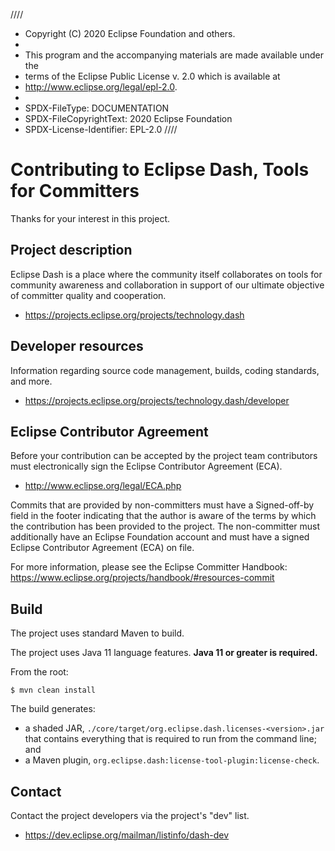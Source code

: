 ////
 * Copyright (C) 2020 Eclipse Foundation and others. 
 * 
 * This program and the accompanying materials are made available under the
 * terms of the Eclipse Public License v. 2.0 which is available at
 * http://www.eclipse.org/legal/epl-2.0.
 * 
 * SPDX-FileType: DOCUMENTATION
 * SPDX-FileCopyrightText: 2020 Eclipse Foundation
 * SPDX-License-Identifier: EPL-2.0
////

# Contributing to Eclipse Dash, Tools for Committers

Thanks for your interest in this project.

## Project description

Eclipse Dash is a place where the community itself collaborates on tools for
community awareness and collaboration in support of our ultimate objective of
committer quality and cooperation.

* https://projects.eclipse.org/projects/technology.dash

## Developer resources

Information regarding source code management, builds, coding standards, and
more.

* https://projects.eclipse.org/projects/technology.dash/developer

## Eclipse Contributor Agreement

Before your contribution can be accepted by the project team contributors must
electronically sign the Eclipse Contributor Agreement (ECA).

* http://www.eclipse.org/legal/ECA.php

Commits that are provided by non-committers must have a Signed-off-by field in
the footer indicating that the author is aware of the terms by which the
contribution has been provided to the project. The non-committer must
additionally have an Eclipse Foundation account and must have a signed Eclipse
Contributor Agreement (ECA) on file.

For more information, please see the Eclipse Committer Handbook:
https://www.eclipse.org/projects/handbook/#resources-commit

## Build

The project uses standard Maven to build. 

The project uses Java 11 language features. **Java 11 or greater is required.**

From the root:

```
$ mvn clean install
```

The build generates:

- a shaded JAR, `./core/target/org.eclipse.dash.licenses-<version>.jar` that contains 
everything that is required to run from the command line; and
- a Maven plugin, `org.eclipse.dash:license-tool-plugin:license-check`.


## Contact

Contact the project developers via the project's "dev" list.

* https://dev.eclipse.org/mailman/listinfo/dash-dev
